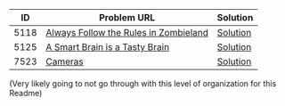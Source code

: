 | ID   | Problem URL                                                                   | Solution                       |
|------|-------------------------------------------------------------------------------------|--------------------------------|
| 5118 | [Always Follow the Rules in Zombieland](https://icpcarchive.ecs.baylor.edu/index.php?option=onlinejudge&page=show_problem&problem=3119) | [Solution](AlwaysFollowTheRulesInZombieland.cpp)   |
| 5125 | [A Smart Brain is a Tasty Brain](https://icpcarchive.ecs.baylor.edu/index.php?option=onlinejudge&page=show_problem&problem=3126) | [Solution](ASmartBrainIsATastyBrain.cpp)   |
| 7523 | [Cameras](https://icpcarchive.ecs.baylor.edu/index.php?option=com_onlinejudge&Itemid=8&category=720&page=show_problem&problem=5545) | [Solution](Cameras.cpp)   |

(Very likely going to not go through with this level of organization for this Readme)
